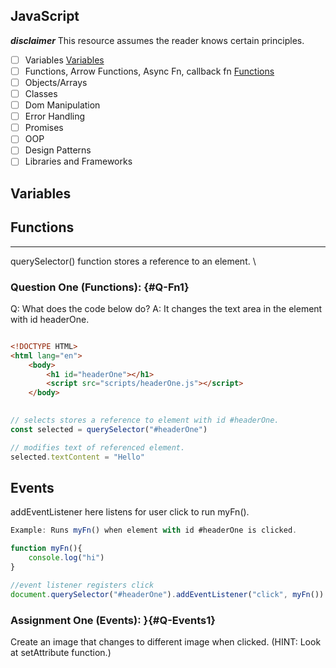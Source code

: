 ## JavaScript
***disclaimer*** This resource assumes the reader knows certain principles.
- [  ] Variables
[Variables](#Varibles)
- [  ] Functions, Arrow Functions, Async Fn, 
    callback fn
 [Functions](#Functions)
- [  ] Objects/Arrays
- [  ] Classes
- [  ] Dom Manipulation
- [  ] Error Handling 
- [  ] Promises
- [  ] OOP
- [  ] Design Patterns
- [  ] Libraries and Frameworks

## Variables 

## Functions
---
querySelector() function stores a reference to an element. \

### Question One (Functions): {#Q-Fn1}
Q: What does the code below do?
A: It changes the text area in the element with id headerOne.

```html

<!DOCTYPE HTML>
<html lang="en">
    <body>
        <h1 id="headerOne"></h1>
        <script src="scripts/headerOne.js"></script>
    </body>
    
```

```javascript
// selects stores a reference to element with id #headerOne.
const selected = querySelector("#headerOne")

// modifies text of referenced element.
selected.textContent = "Hello"

```

## Events

addEventListener here listens for user click to run myFn().

```javascript
Example: Runs myFn() when element with id #headerOne is clicked. 

function myFn(){
    console.log("hi")
}

//event listener registers click
document.querySelector("#headerOne").addEventListener("click", myFn())

```

### Assignment One (Events): }{#Q-Events1}
Create an image that changes to different image when clicked.
(HINT: Look at setAttribute function.)



